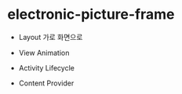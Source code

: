 # electronic-picture-frame
* Layout 가로 화면으로
    
* View Animation
    
* Activity Lifecycle

* Content Provider
 
